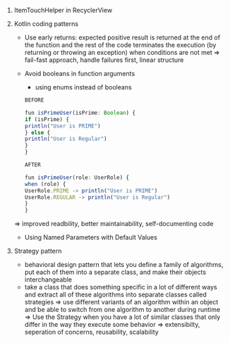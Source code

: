 1. ItemTouchHelper in RecyclerView
2. Kotlin coding patterns
    - Use early returns:  expected positive result is returned at the end of the function and the
    rest of the code terminates the execution (by returning or throwing an exception)
    when conditions are not met
    => fail-fast approach, handle failures first, linear structure
    - Avoid booleans in function arguments
        - using enums instead of booleans
        
        ```jsx
        BEFORE
        
        fun isPrimeUser(isPrime: Boolean) {
        if (isPrime) {
        println("User is PRIME")
        } else {
        println("User is Regular")
        }
        }
        
        AFTER
        
        fun isPrimeUser(role: UserRole) {
        when (role) {
        UserRole.PRIME -> println("User is PRIME")
        UserRole.REGULAR -> println("User is Regular")
        }
        }
        
        ```
        
    
    => improved readbility, better maintainability, self-documenting code
    
    - Using Named Parameters with Default Values
3. Strategy pattern
    - behavioral design pattern that lets you define a family of algorithms, put each of them into a separate class, and make their objects interchangeable
    - take a class that does something specific in a lot of different ways and extract all of these
    algorithms into separate classes called strategies
    => use different variants of an algorithm within an object and be able to switch from one
    algorithm to another during runtime
    => Use the Strategy when you have a lot of similar classes that only differ in the way they
    execute some behavior
    => extensibilty, seperation of concerns, reusability, scalability